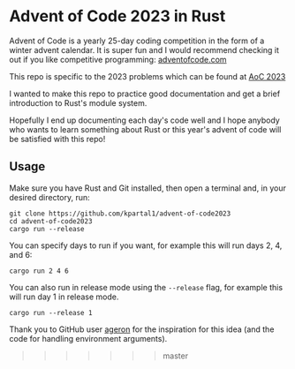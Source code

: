 Advent of Code 2023 in Rust
===========================
Advent of Code is a yearly 25-day coding competition in the form of a winter advent calendar. It is super fun and I would recommend checking it out if you like competitive programming: [adventofcode.com](https://adventofcode.com/about)

This repo is specific to the 2023 problems which can be found at [AoC 2023](https://adventofcode.com/2022)

I wanted to make this repo to practice good documentation and get a brief introduction to Rust's module system.

Hopefully I end up documenting each day's code well and I hope anybody who wants to learn something about Rust or this year's advent of code will be satisfied with this repo!

Usage
-----

Make sure you have Rust and Git installed, then open a terminal and, in your desired directory, run:

```shell
git clone https://github.com/kpartal1/advent-of-code2023
cd advent-of-code2023
cargo run --release
```

You can specify days to run if you want, for example this will run days 2, 4, and 6:

```
cargo run 2 4 6
```

You can also run in release mode using the `--release` flag, for example this will run day 1 in release mode.

```
cargo run --release 1
```

Thank you to GitHub user [ageron](https://github.com/ageron) for the inspiration for this idea (and the code for handling environment arguments).
>>>>>>> master
